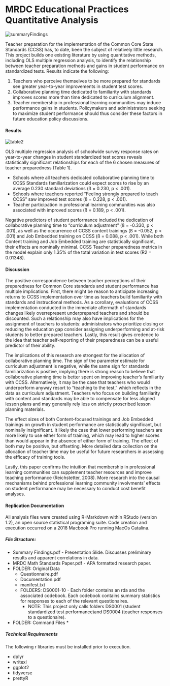 # MRDC Educational Practices Quantitative Analysis

![summaryFindings](https://user-images.githubusercontent.com/43073356/84318395-5f17bc80-ab3c-11ea-85bf-cf77edd1e513.png)


Teacher preparation for the implementation of the Common Core State Standards (CCSS) has, to date, been the subject of relatively little research. This project builds one existing literature by using quantitative methods, including OLS multiple regression analysis, to identify the relationship between teacher preparation methods and gains in student performance on standardized tests. Results indicate the following: 
1. Teachers who perceive themselves to be more prepared for standards see greater year-to-year improvements in student test scores.
2. Collaborative planning time dedicated to familiarity with standards improves scores more than time dedicated to curriculum alignment.
3. Teacher membership in professional learning communities may induce performance gains in students. Policymakers and administrators seeking to maximize student performance should thus consider these factors in future education policy discussions. 

#### Results

![table2](https://user-images.githubusercontent.com/43073356/84319483-1bbe4d80-ab3e-11ea-86fa-d2159fab5739.png)

OLS multiple regression analysis of schoolwide survey response rates on year-to-year changes in student standardized test scores reveals statistically significant relationships for each of the 6 chosen measures of teacher preparedness (Table 1). 

* Schools where all teachers dedicated collaborative planning time to CCSS Standards familiarization could expect scores to rise by an average 0.230 standard deviations (ß = 0.230, p < .001). 
* Schools where teachers reported “Feeling strongly prepared to teach CCSS” saw improved test scores (ß = 0.228, p < .001). 
* Teacher participation in professional learning communities was also associated with improved scores (ß = 0.189, p < .001).

Negative predictors of student performance included the dedication of collaborative planning time to “curriculum adjustment” (ß = -0.330, p < .001), as well as the occurrence of CCSS content trainings (ß = -0.052, p < .001) and Job Embedded training on CCSS (ß = 0.088, p < .001). While both Content training and Job Embedded training are statistically significant, their effects are nominally minimal. CCSS Teacher preparedness metrics in the model explain only 1.35% of the total variation in test scores (R2 = 0.01348).
#### Discussion

The positive correspondence between teacher perceptions of their preparedness for Common Core standards and student performance has multiple implications. First, there might be reason to anticipate increasing returns to CCSS implementation over time as teachers build familiarity with standards and instructional methods. As a corollary, evaluations of CCSS implementation conducted in the immediate aftermath of standards changes likely overrepresent underprepared teachers and should be discounted. Such a relationship may also have implications for the assignment of teachers to students: administrators who prioritize closing or reducing the education gap consider assigning underperforming and at-risk students to better prepared teachers. Lastly, this result gives credence to the idea that teacher self-reporting of their preparedness can be a useful predictor of their ability.

The implications of this research are strongest for the allocation of collaborative planning time. The sign of the parameter estimate for curriculum adjustment is negative, while the same sign for standards familiarization is positive, implying there is strong reason to believe that collaborative planning time is better spent on improving teacher’s familiarity with CCSS. Alternatively, it may be the case that teachers who would underperform anyway resort to “teaching to the test,” which reflects in the data as curriculum adjustment. Teachers who focus on building familiarity with content and standards may be able to compensate for less aligned lesson plans and may generally rely less on strictly proscribed lesson planning materials.

The effect sizes of both Content-focused trainings and Job Embedded trainings on growth in student performance are statistically significant, but nominally insignificant. It likely the case that lower performing teachers are more likely to use either form of training, which may lead to higher scores than would appear in the absence of either form of training. The effect of both may be positive, but offsetting. More detailed data collection on the allocation of teacher time may be useful for future researchers in assessing the efficacy of training tools.

Lastly, this paper confirms the intuition that membership in professional learning communities can supplement teacher resources and improve teaching performance (Reichstetter, 2008). More research into the causal mechanisms behind professional learning community involvments’ effects on student performance may be necessary to conduct cost benefit analyses.

#### Replication Documentation

All analysis files were created using R-Markdown within RStudo (version 1.2), an open source statistical programing suite. Code creation and execution occurred on a 2018 Macbook Pro running MacOs Catalina.

##### File Structure:

* Summary Findings.pdf - Presentation Slide. Discusses preliminary results and apparent correlations in data.
* MRDC Math Standards Paper.pdf - APA formatted research paper. 
* FOLDER: Original Data
  * Questionnaire.pdf
  * Documentation.pdf
  * manifest.txt
  * FOLDERS: DS0001-10 - Each folder contains an rda and the associated codebook. Each codebook contains summary statistics for responses to each of the relevant questionaires. 
    * NOTE: This project only calls folders DS0001 (student standardized test performance)and DS0004 (teacher responses to a questionaire).
* FOLDER: Command Files
  * 

##### Technical Requirements

The following r libraries must be installed prior to execution.

* dplyr
* writexl
* ggplot2
* tidyverse
* prettyR

